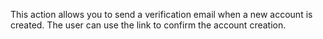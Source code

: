 This action allows you to send a verification email when a new account is created. The user can use the link to confirm the account creation.